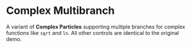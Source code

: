 # Complex Multibranch

A variant of **Complex Particles** supporting multiple branches for complex functions like `sqrt` and `ln`. All other controls are identical to the original demo.
